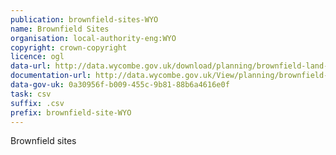 ```yaml
---
publication: brownfield-sites-WYO
name: Brownfield Sites
organisation: local-authority-eng:WYO
copyright: crown-copyright
licence: ogl
data-url: http://data.wycombe.gov.uk/download/planning/brownfield-land-register/brownfield-land-register-2017/CSV?version=21/06/2018
documentation-url: http://data.wycombe.gov.uk/View/planning/brownfield-land-register
data-gov-uk: 0a30956f-b009-455c-9b81-88b6a4616e0f
task: csv
suffix: .csv
prefix: brownfield-site-WYO
---
```


Brownfield sites

